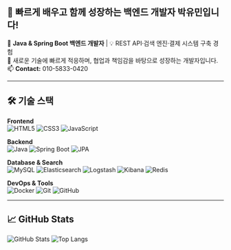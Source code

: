 ## 👋 빠르게 배우고 함께 성장하는 백엔드 개발자 박유민입니다!

🌱 **Java & Spring Boot 백엔드 개발자** | 💡 REST API·검색 엔진·결제 시스템 구축 경험  
📍 새로운 기술에 빠르게 적응하며, 협업과 책임감을 바탕으로 성장하는 개발자입니다.  
📫 **Contact:** 010-5833-0420

---

## 🛠 기술 스택

**Frontend**  
![HTML5](https://img.shields.io/badge/HTML5-E34F26?logo=html5&logoColor=white)
![CSS3](https://img.shields.io/badge/CSS3-1572B6?logo=css3&logoColor=white)
![JavaScript](https://img.shields.io/badge/JavaScript-F7DF1E?logo=javascript&logoColor=black)

**Backend**  
![Java](https://img.shields.io/badge/Java-007396?logo=java&logoColor=white)
![Spring Boot](https://img.shields.io/badge/Spring%20Boot-6DB33F?logo=springboot&logoColor=white)
![JPA](https://img.shields.io/badge/JPA-59666C?logo=hibernate&logoColor=white)

**Database & Search**  
![MySQL](https://img.shields.io/badge/MySQL-4479A1?logo=mysql&logoColor=white)
![Elasticsearch](https://img.shields.io/badge/Elasticsearch-005571?logo=elasticsearch&logoColor=white)
![Logstash](https://img.shields.io/badge/Logstash-005571?logo=logstash&logoColor=white)
![Kibana](https://img.shields.io/badge/Kibana-E8478B?logo=kibana&logoColor=white)
![Redis](https://img.shields.io/badge/Redis-DC382D?logo=redis&logoColor=white)

**DevOps & Tools**  
![Docker](https://img.shields.io/badge/Docker-2496ED?logo=docker&logoColor=white)
![Git](https://img.shields.io/badge/Git-F05032?logo=git&logoColor=white)
![GitHub](https://img.shields.io/badge/GitHub-181717?logo=github&logoColor=white)


---

## 📈 GitHub Stats
![GitHub Stats](https://github-readme-stats.vercel.app/api?username=yumin1209&show_icons=true&theme=vue)
![Top Langs](https://github-readme-stats.vercel.app/api/top-langs/?username=yumin1209&layout=compact&theme=vue)




